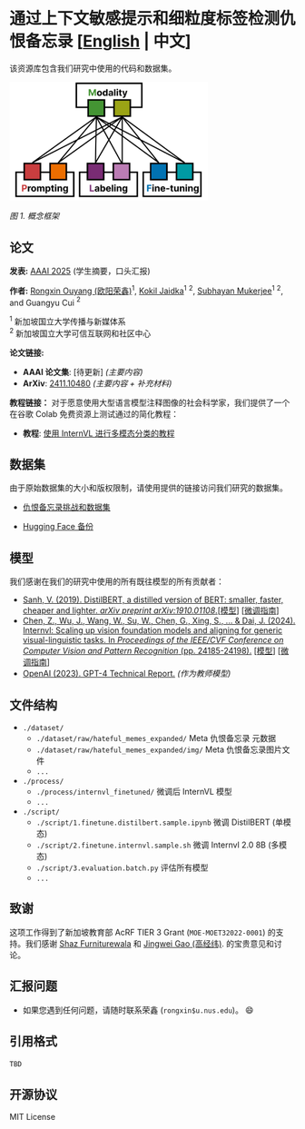 # 通过上下文敏感提示和细粒度标签检测仇恨备忘录 [[English](./README.md) | 中文]

该资源库包含我们研究中使用的代码和数据集。

<img src="misc/framework.png" width="350" />  

*图 1. 概念框架*

## 论文

**发表:** [AAAI 2025](https://aaai.org/conference/aaai/aaai-25/) (学生摘要，口头汇报)  

**作者:** [Rongxin Ouyang (欧阳荣鑫)](https://rongxin.me/cv)$^1$, [Kokil Jaidka](https://discovery.nus.edu.sg/17291-kokil-jaidka)$^1$ $^2$, [Subhayan Mukerjee](https://discovery.nus.edu.sg/19113-subhayan-mukerjee)$^1$ $^2$, and Guangyu Cui $^2$

  $^1$ 新加坡国立大学传播与新媒体系  
  $^2$ 新加坡国立大学可信互联网和社区中心

**论文链接:**

- **AAAI 论文集**: [待更新] *(主要内容)*  
- **ArXiv**: [2411.10480](https://arxiv.org/abs/2411.10480) *(主要内容 + 补充材料)*

**教程链接：**
对于愿意使用大型语言模型注释图像的社会科学家，我们提供了一个在谷歌 Colab 免费资源上测试通过的简化教程：
- **教程**: [使用 InternVL 进行多模态分类的教程](https://colab.research.google.com/drive/1Xd4uFgEZ12fI6bfqIlwMFM4hrf_Yqays?usp=sharing)
  
## 数据集

由于原始数据集的大小和版权限制，请使用提供的链接访问我们研究的数据集。

- [仇恨备忘录挑战和数据集](https://ai.meta.com/tools/hatefulmemes/)

- [Hugging Face 备份](https://huggingface.co/datasets/limjiayi/hateful_memes_expanded)

## 模型

我们感谢在我们的研究中使用的所有既往模型的所有贡献者：

- [Sanh, V. (2019). DistilBERT, a distilled version of BERT: smaller, faster, cheaper and lighter. *arXiv preprint arXiv:1910.01108*.](https://arxiv.org/abs/1910.01108)[[模型](https://huggingface.co/distilbert/distilbert-base-uncased)] [[微调指南](https://huggingface.co/docs/transformers/model_doc/distilbert)]
- [Chen, Z., Wu, J., Wang, W., Su, W., Chen, G., Xing, S., ... & Dai, J. (2024). Internvl: Scaling up vision foundation models and aligning for generic visual-linguistic tasks. In *Proceedings of the IEEE/CVF Conference on Computer Vision and Pattern Recognition* (pp. 24185-24198).](https://openaccess.thecvf.com/content/CVPR2024/html/Chen_InternVL_Scaling_up_Vision_Foundation_Models_and_Aligning_for_Generic_CVPR_2024_paper.html) [[模型](https://huggingface.co/OpenGVLab/InternVL2-8B)] [[微调指南](https://internvl.readthedocs.io/en/latest/internvl2.0/quick_start.html)]
- [OpenAI (2023). GPT-4 Technical Report.](https://cdn.openai.com/papers/gpt-4.pdf) *(作为教师模型)*

## 文件结构

- `./dataset/`
  - `./dataset/raw/hateful_memes_expanded/` Meta 仇恨备忘录 元数据
  - `./dataset/raw/hateful_memes_expanded/img/` Meta 仇恨备忘录图片文件
  - `...`
- `./process/`
  - `./process/internvl_finetuned/` 微调后 InternVL 模型
  - `...`
- `./script/`
  - `./script/1.finetune.distilbert.sample.ipynb` 微调 DistilBERT (单模态)
  - `./script/2.finetune.internvl.sample.sh` 微调 Internvl 2.0 8B (多模态)
  - `./script/3.evaluation.batch.py` 评估所有模型
  - `...`

## 致谢

这项工作得到了新加坡教育部 AcRF TIER 3 Grant (`MOE-MOET32022-0001`) 的支持。我们感谢 [Shaz Furniturewala](https://scholar.google.com/citations?user=w1eX7u0AAAAJ&hl=en&inst=3212728378801010220) 和 [Jingwei Gao (高经纬)](https://lobbyboy-dray.github.io/). 的宝贵意见和讨论。

## 汇报问题

- 如果您遇到任何问题，请随时联系荣鑫 (`rongxin$u.nus.edu`)。 😄

## 引用格式

`TBD`

## 开源协议

MIT License
